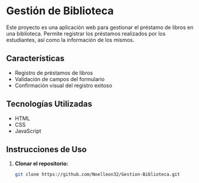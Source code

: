 # Gestión de Biblioteca

Este proyecto es una aplicación web para gestionar el préstamo de libros en una biblioteca. Permite registrar los préstamos realizados por los estudiantes, así como la información de los mismos.

## Características

- Registro de préstamos de libros
- Validación de campos del formulario
- Confirmación visual del registro exitoso

## Tecnologías Utilizadas

- HTML
- CSS
- JavaScript

## Instrucciones de Uso

1. **Clonar el repositorio:**
   ```sh
   git clone https://github.com/Noelleon32/Gestion-Biblioteca.git
